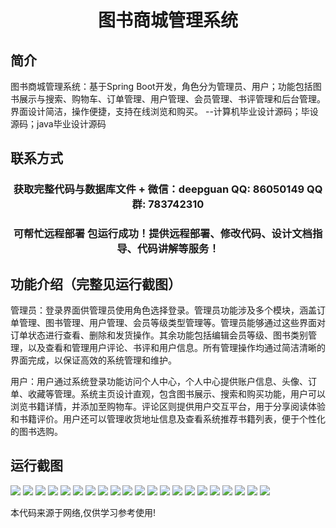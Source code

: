 <p><h1 align="center">图书商城管理系统</h1></p>

## 简介
图书商城管理系统：基于Spring Boot开发，角色分为管理员、用户；功能包括图书展示与搜索、购物车、订单管理、用户管理、会员管理、书评管理和后台管理。界面设计简洁，操作便捷，支持在线浏览和购买。    --计算机毕业设计源码；毕设源码；java毕业设计源码


## 联系方式
<p><h3 align="center">获取完整代码与数据库文件 + 微信：deepguan QQ: 86050149 QQ群: 783742310</h3></p>
<p><h3 align="center">可帮忙远程部署 包运行成功！提供远程部署、修改代码、设计文档指导、代码讲解等服务！</h3></p>

## 功能介绍（完整见运行截图）
管理员：登录界面供管理员使用角色选择登录。管理员功能涉及多个模块，涵盖订单管理、图书管理、用户管理、会员等级类型管理等。管理员能够通过这些界面对订单状态进行查看、删除和发货操作。其余功能包括编辑会员等级、图书类别管理，以及查看和管理用户评论、书评和用户信息。所有管理操作均通过简洁清晰的界面完成，以保证高效的系统管理和维护。

用户：用户通过系统登录功能访问个人中心，个人中心提供账户信息、头像、订单、收藏等管理。系统主页设计直观，包含图书展示、搜索和购买功能，用户可以浏览书籍详情，并添加至购物车。评论区则提供用户交互平台，用于分享阅读体验和书籍评价。用户还可以管理收货地址信息及查看系统推荐书籍列表，便于个性化的图书选购。


## 运行截图
![](https://bs-1329754181.cos.ap-shanghai.myqcloud.com/spring/BookStoreManagementSystem1/img/001.jpg)
![](https://bs-1329754181.cos.ap-shanghai.myqcloud.com/spring/BookStoreManagementSystem1/img/002.jpg)
![](https://bs-1329754181.cos.ap-shanghai.myqcloud.com/spring/BookStoreManagementSystem1/img/003.jpg)
![](https://bs-1329754181.cos.ap-shanghai.myqcloud.com/spring/BookStoreManagementSystem1/img/004.jpg)
![](https://bs-1329754181.cos.ap-shanghai.myqcloud.com/spring/BookStoreManagementSystem1/img/005.jpg)
![](https://bs-1329754181.cos.ap-shanghai.myqcloud.com/spring/BookStoreManagementSystem1/img/006.jpg)
![](https://bs-1329754181.cos.ap-shanghai.myqcloud.com/spring/BookStoreManagementSystem1/img/007.jpg)
![](https://bs-1329754181.cos.ap-shanghai.myqcloud.com/spring/BookStoreManagementSystem1/img/008.jpg)
![](https://bs-1329754181.cos.ap-shanghai.myqcloud.com/spring/BookStoreManagementSystem1/img/009.jpg)
![](https://bs-1329754181.cos.ap-shanghai.myqcloud.com/spring/BookStoreManagementSystem1/img/010.jpg)
![](https://bs-1329754181.cos.ap-shanghai.myqcloud.com/spring/BookStoreManagementSystem1/img/011.jpg)
![](https://bs-1329754181.cos.ap-shanghai.myqcloud.com/spring/BookStoreManagementSystem1/img/012.jpg)
![](https://bs-1329754181.cos.ap-shanghai.myqcloud.com/spring/BookStoreManagementSystem1/img/013.jpg)
![](https://bs-1329754181.cos.ap-shanghai.myqcloud.com/spring/BookStoreManagementSystem1/img/014.jpg)
![](https://bs-1329754181.cos.ap-shanghai.myqcloud.com/spring/BookStoreManagementSystem1/img/015.jpg)
![](https://bs-1329754181.cos.ap-shanghai.myqcloud.com/spring/BookStoreManagementSystem1/img/016.jpg)
![](https://bs-1329754181.cos.ap-shanghai.myqcloud.com/spring/BookStoreManagementSystem1/img/017.jpg)
![](https://bs-1329754181.cos.ap-shanghai.myqcloud.com/spring/BookStoreManagementSystem1/img/018.jpg)
![](https://bs-1329754181.cos.ap-shanghai.myqcloud.com/spring/BookStoreManagementSystem1/img/019.jpg)
![](https://bs-1329754181.cos.ap-shanghai.myqcloud.com/spring/BookStoreManagementSystem1/img/020.jpg)
![](https://bs-1329754181.cos.ap-shanghai.myqcloud.com/spring/BookStoreManagementSystem1/img/021.jpg)

<p>本代码来源于网络,仅供学习参考使用!</p>
